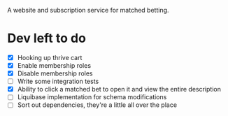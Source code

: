 A website and subscription service for matched betting.

# Dev left to do
- [x] Hooking up thrive cart
- [x] Enable membership roles 
- [x] Disable membership roles 
- [ ] Write some integration tests
- [x] Ability to click a matched bet to open it and view the entire description
- [ ] Liquibase implementation for schema modifications
- [ ] Sort out dependencies, they're a little all over the place
